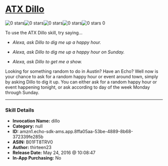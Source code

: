 # [ATX Dillo](http://alexa.amazon.com/#skills/amzn1.echo-sdk-ams.app.8ffa05aa-53be-4889-8b68-372339fe285b)
![0 stars](../../images/ic_star_border_black_18dp_1x.png)![0 stars](../../images/ic_star_border_black_18dp_1x.png)![0 stars](../../images/ic_star_border_black_18dp_1x.png)![0 stars](../../images/ic_star_border_black_18dp_1x.png)![0 stars](../../images/ic_star_border_black_18dp_1x.png) 0

To use the ATX Dillo skill, try saying...

* *Alexa, ask Dillo to dig me up a happy hour.*

* *Alexa, ask Dillo to dig me up a happy hour on Sunday.*

* *Alexa, ask Dillo to get me a show.*

Looking for something random to do in Austin? Have an Echo? Well now is your chance to ask for a random happy hour or event around town, simply by asking Dillo to dig it up. You can either ask for a random happy hour or event happening tonight, or ask according to day of the week Monday through Sunday.

***

### Skill Details

* **Invocation Name:** dillo
* **Category:** null
* **ID:** amzn1.echo-sdk-ams.app.8ffa05aa-53be-4889-8b68-372339fe285b
* **ASIN:** B01FT8TRV0
* **Author:** thirteen23
* **Release Date:** May 24, 2016 @ 10:08:47
* **In-App Purchasing:** No

